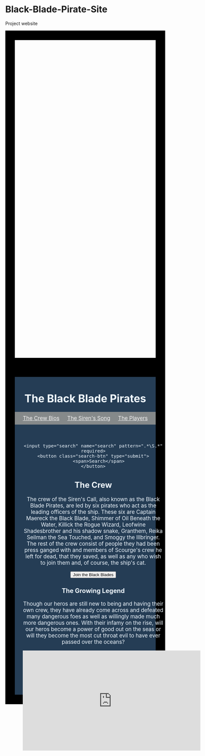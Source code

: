 # Black-Blade-Pirate-Site
Project website
<!DOCTYPE html>
<html>
<head>
<meta name="viewport" content="width=device-width, initial-scale=1">
<style>
.parallax {
  background-image: url("https://media4.giphy.com/media/PR5vbMZ6zDaR9EugXY/giphy.gif?cid=ecf05e47s8h8pdkfq91l0fy34af6n89mk3zv3bwzmborzd9k&rid=giphy.gif&ct=g");
  min-height:1000px; 
  background-attachment: fixed;
  background-position: top;
  background-repeat: no-repeat;
  background-size: cover;
  border: 30px solid black
}
a {
    color: whitesmoke;
}
ul {
      padding: 10px;
      background: rgba(255, 235, 205, 0.438);
    }
    li {
      display: inline;
      padding: 0px 10px 0px 10px;
    }
    
    * {
  border: 0;
  box-sizing: border-box;
  margin: 0;
  padding: 0;
}
:root {
  font-size: calc(16px + (24 - 16)*(100vw - 320px)/(1920 - 320));

}
.search-bar input,
.search-btn, 
.search-btn:before, 
.search-btn:after {
  transition: all 0.25s ease-out;
}
.search-bar input,
.search-btn {
  width: 3em;
  height: 3em;
}
.search-bar input:invalid:not(:focus),
.search-btn {
  cursor: pointer;
}
.search-bar,
.search-bar input:focus,
.search-bar input:valid  {
  width: 100%;
}
.search-bar input:focus,
.search-bar input:not(:focus) + .search-btn:focus {
  outline: transparent;
}
.search-bar {
  margin: auto;
  padding: 1.5em;
  justify-content: center;
  max-width: 30em;
}
.search-bar input {
  background: transparent;
  border-radius: 1.5em;
  box-shadow: 0 0 0 0.4em #171717 inset;
  padding: 0.75em;
  transform: translate(0.5em,0.5em) scale(0.5);
  transform-origin: 100% 0;
  -webkit-appearance: none;
  -moz-appearance: none;
  appearance: none;
}
.search-bar input::-webkit-search-decoration {
  -webkit-appearance: none;
}
.search-bar input:focus,
.search-bar input:valid {
  background: #fff;
  border-radius: 0.375em 0 0 0.375em;
  box-shadow: 0 0 0 0.1em #d9d9d9 inset;
  transform: scale(1);
}
.search-btn {
  background: #171717;
  border-radius: 0 0.75em 0.75em 0 / 0 1.5em 1.5em 0;
  padding: 0.75em;
  position: relative;
  transform: translate(0.25em,0.25em) rotate(45deg) scale(0.25,0.125);
  transform-origin: 0 50%;
}
.search-btn:before, 
.search-btn:after {
  content: "";
  display: block;
  opacity: 0;
  position: absolute;
}
.search-btn:before {
  border-radius: 50%;
  box-shadow: 0 0 0 0.2em #f1f1f1 inset;
  top: 0.75em;
  left: 0.75em;
  width: 1.2em;
  height: 1.2em;
}
.search-btn:after {
  background: #f1f1f1;
  border-radius: 0 0.25em 0.25em 0;
  top: 51%;
  left: 51%;
  width: 0.75em;
  height: 0.25em;
  transform: translate(0.2em,0) rotate(45deg);
  transform-origin: 0 50%;
}
.search-btn span {
  display: inline-block;
  overflow: hidden;
  width: 1px;
  height: 1px;
}

/* Active state */
.search-bar input:focus + .search-btn,
.search-bar input:valid + .search-btn {
  background: #2762f3;
  border-radius: 0 0.375em 0.375em 0;
  transform: scale(1);
}
.search-bar input:focus + .search-btn:before, 
.search-bar input:focus + .search-btn:after,
.search-bar input:valid + .search-btn:before, 
.search-bar input:valid + .search-btn:after {
  opacity: 1;
}
.search-bar input:focus + .search-btn:hover,
.search-bar input:valid + .search-btn:hover,
.search-bar input:valid:not(:focus) + .search-btn:focus {
  background: #0c48db;
}
.search-bar input:focus + .search-btn:active,
.search-bar input:valid + .search-btn:active {
  transform: translateY(1px);
}

  .search-bar input {
    box-shadow: 0 0 0 0.4em #f1f1f1 inset;
  }
  .search-bar input:focus,
  .search-bar input:valid {
    background: #3d3d3d;
    box-shadow: 0 0 0 0.1em #3d3d3d inset;
  }
  .search-btn {
    background: #f1f1f1;
  }
}
    
</style>
</head>
<body>

</form>
<div class="parallax"></div>

<div style="height:1000px;background-color:rgba(22, 48, 73, 0.932); text-align: center; font-size: larger; color:aliceblue; border: 30px solid black">
<h1>The Black Blade Pirates</h1>
<ul>
    <li><a href="#">The Crew Bios</a></li>
    <li><a href="#">The Siren's Song</a></li>
    <li><a href="#">The Players</a></li>
  </ul>
  
  <form action="" class="search-bar">
  
  
	<input type="search" name="search" pattern=".*\S.*" required>
	<button class="search-btn" type="submit">
		<span>Search</span>
	</button>

<h2>The Crew</h2>
<p>The crew of the Siren's Call, also known as the Black Blade Pirates, are led by six pirates who act as the leading officers of the ship. These six are Captain Maereck the Black Blade, 
    Shimmer of Oil Beneath the Water, Killick the Rogue Wizard, Leofwine Shadesbrother and his shadow snake, Granthem, Reika Seilman the Sea Touched, and Smoggy the Illbringer. The rest of 
    the crew consist of people they had been press ganged with and members of Scourge's crew he left for dead, that they saved, as well as any who wish to join them and, of course, the ship's cat.
</p>
<button>Join the Black Blades</button>
<h3>The Growing Legend</h3>
<p>Though our heros are still new to being and having their own crew, they have already come across and defeated many dangerous foes as well as willingly made much more dangerous ones. With 
    their infamy on the rise, will our heros become a power of good out on the seas or will they become the most cut throat evil to have ever passed over the oceans?
    </p>
    
   <iframe width="560" height="315" src="https://www.youtube.com/embed/tPLodwT58nE" title="YouTube video player" frameborder="0" allow="accelerometer; autoplay; clipboard-write; encrypted-media; gyroscope; picture-in-picture" allowfullscreen></iframe>

</div>
<script>
    $("button").on("click", function() {
      alert("You have joined the Black Blade Pirate Crew!");
    });
  </script>
</body>
</html>
